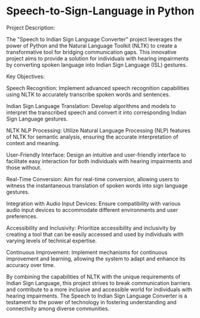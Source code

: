 # Speech-to-Sign-Language in Python
Project Description:

The "Speech to Indian Sign Language Converter" project leverages the power of Python and the Natural Language Toolkit (NLTK) to create a transformative tool for bridging communication gaps. This innovative project aims to provide a solution for individuals with hearing impairments by converting spoken language into Indian Sign Language (ISL) gestures.

Key Objectives:

Speech Recognition: Implement advanced speech recognition capabilities using NLTK to accurately transcribe spoken words and sentences.

Indian Sign Language Translation: Develop algorithms and models to interpret the transcribed speech and convert it into corresponding Indian Sign Language gestures.

NLTK NLP Processing: Utilize Natural Language Processing (NLP) features of NLTK for semantic analysis, ensuring the accurate interpretation of context and meaning.

User-Friendly Interface: Design an intuitive and user-friendly interface to facilitate easy interaction for both individuals with hearing impairments and those without.

Real-Time Conversion: Aim for real-time conversion, allowing users to witness the instantaneous translation of spoken words into sign language gestures.

Integration with Audio Input Devices: Ensure compatibility with various audio input devices to accommodate different environments and user preferences.

Accessibility and Inclusivity: Prioritize accessibility and inclusivity by creating a tool that can be easily accessed and used by individuals with varying levels of technical expertise.

Continuous Improvement: Implement mechanisms for continuous improvement and learning, allowing the system to adapt and enhance its accuracy over time.

By combining the capabilities of NLTK with the unique requirements of Indian Sign Language, this project strives to break communication barriers and contribute to a more inclusive and accessible world for individuals with hearing impairments. The Speech to Indian Sign Language Converter is a testament to the power of technology in fostering understanding and connectivity among diverse communities.





